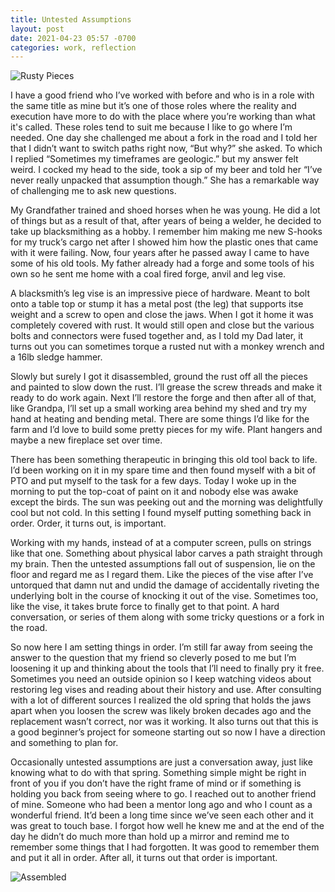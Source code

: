 ```yaml
---
title: Untested Assumptions 
layout: post
date: 2021-04-23 05:57 -0700
categories: work, reflection 
---
```

![Rusty Pieces](/images/vise_disassembled.jpeg)

I have a good friend who I’ve worked with before and who is in a role with the same title as mine but it’s one of those roles where the reality and execution have more to do with the place where you’re working than what it's called.  These roles tend to suit me because I like to go where I’m needed.  One day she challenged me about a fork in the road and I told her that I didn’t want to switch paths right now, “But why?” she asked. To which I replied “Sometimes my timeframes are geologic.” but my answer felt weird.  I cocked my head to the side, took a sip of my beer and told her “I’ve never really unpacked that assumption though.”  She has a remarkable way of challenging me to ask new questions.  

My Grandfather trained and shoed horses when he was young.  He did a lot of things but as a result of that, after years of being a welder, he decided to take up blacksmithing as a hobby.  I remember him making me new S-hooks for my truck’s cargo net after I showed him how the plastic ones that came with it were failing.  Now, four years after he passed away I came to have some of his old tools.  My father already had a forge and some tools of his own so he sent me home with a coal fired forge, anvil and leg vise.  

A blacksmith’s leg vise is an impressive piece of hardware.  Meant to bolt onto a table top or stump it has a metal post (the leg) that supports itse weight and a screw to open and close the jaws.  When I got it home it was completely covered with rust.  It would still open and close but the various bolts and connectors were fused together and, as I told my Dad later, it turns out you can sometimes torque a rusted nut with a monkey wrench and a 16lb sledge hammer.

Slowly but surely I got it disassembled, ground the rust off all the pieces and painted to slow down the rust.  I’ll grease the screw threads and make it ready to do work again.  Next I’ll restore the forge and then after all of that, like Grandpa, I’ll set up a small working area behind my shed and try my hand at heating and bending metal.  There are some things I’d like for the farm and I’d love to build some pretty pieces for my wife.  Plant hangers and maybe a new fireplace set over time.

There has been something therapeutic in bringing this old tool back to life.  I’d been working on it in my spare time and then found myself with a bit of PTO and put myself to the task for a few days.  Today I woke up in the morning to put the top-coat of paint on it and nobody else was awake except the birds.  The sun was peeking out and the morning was delightfully cool but not cold.  In this setting I found myself putting something back in order.  Order, it turns out, is important.

Working with my hands, instead of at a computer screen, pulls on strings like that one.  Something about physical labor carves a path straight through my brain.  Then the untested assumptions fall out of suspension, lie on the floor and regard me as I regard them.  Like the pieces of the vise after I’ve untorqued that damn nut and undid the damage of accidentally riveting the underlying bolt in the course of knocking it out of the vise.  Sometimes too, like the vise, it takes brute force to finally get to that point.  A hard conversation, or series of them along with some tricky questions or a fork in the road. 

So now here I am setting things in order.  I’m still far away from seeing the answer to the question that my friend so cleverly posed to me but I’m loosening it up and thinking about the tools that I’ll need to finally pry it free.  Sometimes you need an outside opinion so I keep watching videos about restoring leg vises and reading about their history and use.  After consulting with a lot of different sources I realized the old spring that holds the jaws apart when you loosen the screw was likely broken decades ago and the replacement wasn’t correct, nor was it working.  It also turns out that this is a good beginner’s project for someone starting out so now I have a direction and something to plan for.  

Occasionally untested assumptions are just a conversation away, just like knowing what to do with that spring.  Something simple might be right in front of you if you don’t have the right frame of mind or if something is holding you back from seeing where to go.  I reached out to another friend of mine.  Someone who had been a mentor long ago and who I count as a wonderful friend.  It’d been a long time since we’ve seen each other and it was great to touch base.  I forgot how well he knew me and at the end of the day he didn’t do much more than hold up a mirror and remind me to remember some things that I had forgotten.  It was good to remember them and put it all in order. After all, it turns out that order is important.

![Assembled](/images/vise_assembled.jpeg)
